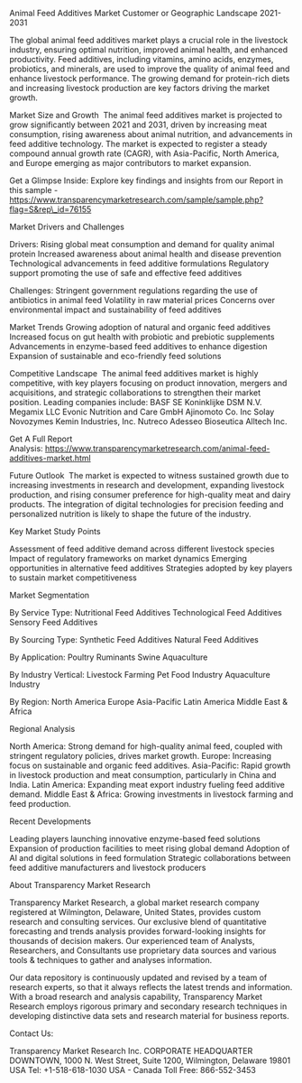 Animal Feed Additives Market Customer or Geographic Landscape 2021-2031

The global animal feed additives market plays a crucial role in the livestock industry, ensuring optimal nutrition, improved animal health, and enhanced productivity. Feed additives, including vitamins, amino acids, enzymes, probiotics, and minerals, are used to improve the quality of animal feed and enhance livestock performance. The growing demand for protein-rich diets and increasing livestock production are key factors driving the market growth.

Market Size and Growth 
The animal feed additives market is projected to grow significantly between 2021 and 2031, driven by increasing meat consumption, rising awareness about animal nutrition, and advancements in feed additive technology. The market is expected to register a steady compound annual growth rate (CAGR), with Asia-Pacific, North America, and Europe emerging as major contributors to market expansion.

Get a Glimpse Inside: Explore key findings and insights from our Report in this sample - https://www.transparencymarketresearch.com/sample/sample.php?flag=S&rep\_id=76155

Market Drivers and Challenges

Drivers:
Rising global meat consumption and demand for quality animal protein
Increased awareness about animal health and disease prevention
Technological advancements in feed additive formulations
Regulatory support promoting the use of safe and effective feed additives

Challenges:
Stringent government regulations regarding the use of antibiotics in animal feed
Volatility in raw material prices
Concerns over environmental impact and sustainability of feed additives

Market Trends
Growing adoption of natural and organic feed additives
Increased focus on gut health with probiotic and prebiotic supplements
Advancements in enzyme-based feed additives to enhance digestion
Expansion of sustainable and eco-friendly feed solutions

Competitive Landscape 
The animal feed additives market is highly competitive, with key players focusing on product innovation, mergers and acquisitions, and strategic collaborations to strengthen their market position. Leading companies include:
BASF SE
Koninklijke DSM N.V.
Megamix LLC
Evonic Nutrition and Care GmbH
Ajinomoto Co. Inc
Solay
Novozymes
Kemin Industries, Inc.
Nutreco
Adesseo
Bioseutica
Alltech Inc.

Get A Full Report Analysis: https://www.transparencymarketresearch.com/animal-feed-additives-market.html

Future Outlook 
The market is expected to witness sustained growth due to increasing investments in research and development, expanding livestock production, and rising consumer preference for high-quality meat and dairy products. The integration of digital technologies for precision feeding and personalized nutrition is likely to shape the future of the industry.

Key Market Study Points

Assessment of feed additive demand across different livestock species
Impact of regulatory frameworks on market dynamics
Emerging opportunities in alternative feed additives
Strategies adopted by key players to sustain market competitiveness

Market Segmentation

By Service Type:
Nutritional Feed Additives
Technological Feed Additives
Sensory Feed Additives

By Sourcing Type:
Synthetic Feed Additives
Natural Feed Additives

By Application:
Poultry
Ruminants
Swine
Aquaculture

By Industry Vertical:
Livestock Farming
Pet Food Industry
Aquaculture Industry

By Region:
North America
Europe
Asia-Pacific
Latin America
Middle East & Africa

Regional Analysis

North America: Strong demand for high-quality animal feed, coupled with stringent regulatory policies, drives market growth.
Europe: Increasing focus on sustainable and organic feed additives.
Asia-Pacific: Rapid growth in livestock production and meat consumption, particularly in China and India.
Latin America: Expanding meat export industry fueling feed additive demand.
Middle East & Africa: Growing investments in livestock farming and feed production.

Recent Developments

Leading players launching innovative enzyme-based feed solutions
Expansion of production facilities to meet rising global demand
Adoption of AI and digital solutions in feed formulation
Strategic collaborations between feed additive manufacturers and livestock producers

About Transparency Market Research

Transparency Market Research, a global market research company registered at Wilmington, Delaware, United States, provides custom research and consulting services. Our exclusive blend of quantitative forecasting and trends analysis provides forward-looking insights for thousands of decision makers. Our experienced team of Analysts, Researchers, and Consultants use proprietary data sources and various tools & techniques to gather and analyses information.

Our data repository is continuously updated and revised by a team of research experts, so that it always reflects the latest trends and information. With a broad research and analysis capability, Transparency Market Research employs rigorous primary and secondary research techniques in developing distinctive data sets and research material for business reports.

Contact Us:

Transparency Market Research Inc.
CORPORATE HEADQUARTER DOWNTOWN,
1000 N. West Street,
Suite 1200, Wilmington, Delaware 19801 USA
Tel: +1-518-618-1030
USA - Canada Toll Free: 866-552-3453


